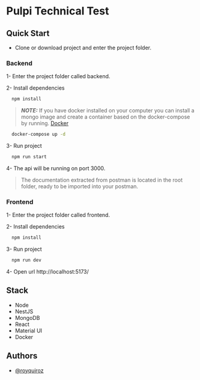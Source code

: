 # Pulpi Technical Test

## Quick Start

- Clone or download project and enter the project folder.

### Backend

1- Enter the project folder called backend.

2- Install dependencies

```bash
  npm install
```

> **_NOTE:_** If you have docker installed on your computer you can install a mongo image and create a container based on the docker-compose by running. [Docker](https://docs.docker.com/)

```bash
  docker-compose up -d
```

3- Run project

```bash
  npm run start
```

4- The api will be running on port 3000.

> The documentation extracted from postman is located in the root folder, ready to be imported into your postman.

### Frontend

1- Enter the project folder called frontend.

2- Install dependencies

```bash
  npm install
```

3- Run project

```bash
  npm run dev
```

4- Open url http://localhost:5173/

## Stack

- Node
- NestJS
- MongoDB
- React
- Material UI
- Docker

## Authors

- [@royquiroz](https://github.com/royquiroz)
